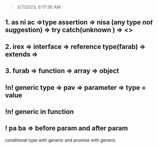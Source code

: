 > 5/7/2023, 6:17:36 AM

## 1.  as ni ac =>type assertion => nisa (any type *not sugg*estion) => try catch(unknown ) => <>

## 2.  irex  => interface => reference type(farab) => extends =>

## 3.  furab => function => array => object

##  !n! generic type => pav => parameter => type = value

## !n! generic in function 
##  ! pa ba => before param and after param

<!-- ?gap! -->
conditional type with generic and promise with generic 